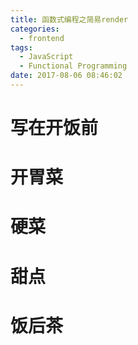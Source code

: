 ```yaml
---
title: 函数式编程之简易render
categories:
  - frontend
tags:
  - JavaScript
  - Functional Programming
date: 2017-08-06 08:46:02
---
```


# 写在开饭前

# 开胃菜

# 硬菜

# 甜点

# 饭后茶
